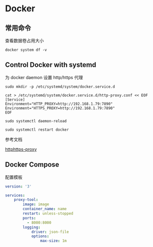 # Docker

## 常用命令

查看数据卷占用大小

```shell
docker system df -v
```

## Control Docker with systemd

为 docker daemon 设置 http/https 代理

```shell
sudo mkdir -p /etc/systemd/system/docker.service.d
```

```shell
cat > /etc/systemd/system/docker.service.d/http-proxy.conf << EOF
[Service]
Environment="HTTP_PROXY=http://192.168.1.79:7890"
Environment="HTTPS_PROXY=http://192.168.1.79:7890"
EOF
```

```shell
sudo systemctl daemon-reload
```

```shell
sudo systemctl restart docker
```

参考文档

[httphttps-proxy](https://docs.docker.com/config/daemon/systemd/#httphttps-proxy)

## Docker Compose

配置模板

```yaml
version: '3'

services:
    proxy-tool:
        image: image
        container_name: name
        restart: unless-stopped
        ports:
          - 8000:8000
        logging:
            driver: json-file
            options:
                max-size: 1m
```
